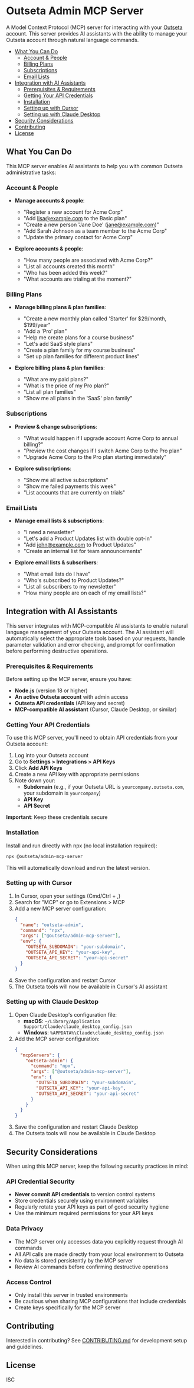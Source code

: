 # Outseta Admin MCP Server

A Model Context Protocol (MCP) server for interacting with your [Outseta](https://outseta.com) account. This server provides AI assistants with the ability to manage your Outseta account through natural language commands.

- [What You Can Do](#what-you-can-do)
  - [Account & People](#account--people)
  - [Billing Plans](#billing-plans)
  - [Subscriptions](#subscriptions)
  - [Email Lists](#email-lists)
- [Integration with AI Assistants](#integration-with-ai-assistants)
  - [Prerequisites & Requirements](#prerequisites--requirements)
  - [Getting Your API Credentials](#getting-your-api-credentials)
  - [Installation](#installation)
  - [Setting up with Cursor](#setting-up-with-cursor)
  - [Setting up with Claude Desktop](#setting-up-with-claude-desktop)
- [Security Considerations](#security-considerations)
- [Contributing](#contributing)
- [License](#license)

## What You Can Do

This MCP server enables AI assistants to help you with common Outseta administrative tasks:

### Account & People

- **Manage accounts & people**:

  - "Register a new account for Acme Corp"
  - "Add lisa@example.com to the Basic plan"
  - "Create a new person 'Jane Doe' (jane@example.com)"
  - "Add Sarah Johnson as a team member to the Acme Corp"
  - "Update the primary contact for Acme Corp"

- **Explore accounts & people**:

  - "How many people are associated with Acme Corp?"
  - "List all accounts created this month"
  - "Who has been added this week?"
  - "What accounts are trialing at the moment?"

### Billing Plans

- **Manage billing plans & plan families**:

  - "Create a new monthly plan called 'Starter' for $29/month, $199/year"
  - "Add a 'Pro' plan"
  - "Help me create plans for a course business"
  - "Let's add SaaS style plans"
  - "Create a plan family for my course business"
  - "Set up plan families for different product lines"

- **Explore billing plans & plan families**:

  - "What are my paid plans?"
  - "What is the price of my Pro plan?"
  - "List all plan families"
  - "Show me all plans in the 'SaaS' plan family"

### Subscriptions

- **Preview & change subscriptions**:

  - "What would happen if I upgrade account Acme Corp to annual billing?"
  - "Preview the cost changes if I switch Acme Corp to the Pro plan"
  - "Upgrade Acme Corp to the Pro plan starting immediately"

- **Explore subscriptions**:

  - "Show me all active subscriptions"
  - "Show me failed payments this week"
  - "List accounts that are currently on trials"

### Email Lists

- **Manage email lists & subscriptions**:

  - "I need a newsletter"
  - "Let's add a Product Updates list with double opt-in"
  - "Add john@example.com to Product Updates"
  - "Create an internal list for team announcements"

- **Explore email lists & subscribers**:

  - "What email lists do I have"
  - "Who's subscribed to Product Updates?"
  - "List all subscribers to my newsletter"
  - "How many people are on each of my email lists?"

## Integration with AI Assistants

This server integrates with MCP-compatible AI assistants to enable natural language management of your Outseta account. The AI assistant will automatically select the appropriate tools based on your requests, handle parameter validation and error checking, and prompt for confirmation before performing destructive operations.

### Prerequisites & Requirements

Before setting up the MCP server, ensure you have:

- **Node.js** (version 18 or higher)
- **An active Outseta account** with admin access
- **Outseta API credentials** (API key and secret)
- **MCP-compatible AI assistant** (Cursor, Claude Desktop, or similar)

### Getting Your API Credentials

To use this MCP server, you'll need to obtain API credentials from your Outseta account:

1. Log into your Outseta account
2. Go to **Settings > Integrations > API Keys**
3. Click **Add API Keys**
4. Create a new API key with appropriate permissions
5. Note down your:
   - **Subdomain** (e.g., if your Outseta URL is `yourcompany.outseta.com`, your subdomain is `yourcompany`)
   - **API Key**
   - **API Secret**

**Important**: Keep these credentials secure

### Installation

Install and run directly with npx (no local installation required):

```bash
npx @outseta/admin-mcp-server
```

This will automatically download and run the latest version.

### Setting up with Cursor

1. In Cursor, open your settings (Cmd/Ctrl + ,)
2. Search for "MCP" or go to Extensions > MCP
3. Add a new MCP server configuration:
   ```json
   {
     "name": "outseta-admin",
     "command": "npx",
     "args": ["@outseta/admin-mcp-server"],
     "env": {
       "OUTSETA_SUBDOMAIN": "your-subdomain",
       "OUTSETA_API_KEY": "your-api-key",
       "OUTSETA_API_SECRET": "your-api-secret"
     }
   }
   ```
4. Save the configuration and restart Cursor
5. The Outseta tools will now be available in Cursor's AI assistant

### Setting up with Claude Desktop

1. Open Claude Desktop's configuration file:
   - **macOS**: `~/Library/Application Support/Claude/claude_desktop_config.json`
   - **Windows**: `%APPDATA%\Claude\claude_desktop_config.json`
2. Add the MCP server configuration:
   ```json
   {
     "mcpServers": {
       "outseta-admin": {
         "command": "npx",
         "args": ["@outseta/admin-mcp-server"],
         "env": {
           "OUTSETA_SUBDOMAIN": "your-subdomain",
           "OUTSETA_API_KEY": "your-api-key",
           "OUTSETA_API_SECRET": "your-api-secret"
         }
       }
     }
   }
   ```
3. Save the configuration and restart Claude Desktop
4. The Outseta tools will now be available in Claude Desktop

## Security Considerations

When using this MCP server, keep the following security practices in mind:

### API Credential Security

- **Never commit API credentials** to version control systems
- Store credentials securely using environment variables
- Regularly rotate your API keys as part of good security hygiene
- Use the minimum required permissions for your API keys

### Data Privacy

- The MCP server only accesses data you explicitly request through AI commands
- All API calls are made directly from your local environment to Outseta
- No data is stored persistently by the MCP server
- Review AI commands before confirming destructive operations

### Access Control

- Only install this server in trusted environments
- Be cautious when sharing MCP configurations that include credentials
- Create keys specifically for the MCP server

## Contributing

Interested in contributing? See [CONTRIBUTING.md](CONTRIBUTING.md) for development setup and guidelines.

## License

ISC

